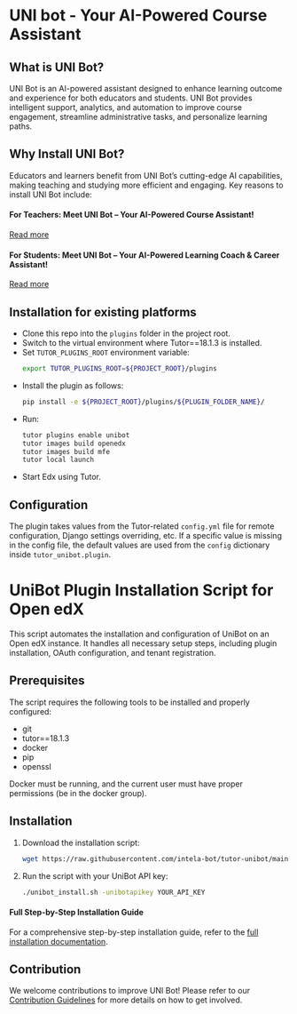 # UNI bot - Your AI-Powered Course Assistant

## What is UNI Bot?
UNI Bot is an AI-powered assistant designed to enhance learning outcome and experience for both educators and students. 
UNI Bot provides intelligent support, analytics, and automation to improve course engagement, streamline administrative tasks, and personalize learning paths.

## Why Install UNI Bot?
Educators and learners benefit from UNI Bot’s cutting-edge AI capabilities, making teaching and studying more efficient and engaging. Key reasons to install UNI Bot include:

#### **For Teachers: Meet UNI Bot – Your AI-Powered Course Assistant!**
[Read more](https://github.com/intela-bot/tutor-unibot/blob/main/INFO/About.md#for-teachers-meet-uni-bot--your-ai-powered-course-assistant)


#### **For Students: Meet UNI Bot – Your AI-Powered Learning Coach & Career Assistant!**
[Read more](https://github.com/intela-bot/tutor-unibot/blob/main/INFO/About.md#for-students-meet-uni-bot--your-ai-powered-learning-coach--career-assistant)

## Installation for existing platforms

- Clone this repo into the `plugins` folder in the project root.
- Switch to the virtual environment where Tutor==18.1.3 is installed.
- Set `TUTOR_PLUGINS_ROOT` environment variable:
  ```bash
  export TUTOR_PLUGINS_ROOT=${PROJECT_ROOT}/plugins
  ```
- Install the plugin as follows:
  ```bash
  pip install -e ${PROJECT_ROOT}/plugins/${PLUGIN_FOLDER_NAME}/
  ```
- Run:
  ```bash
  tutor plugins enable unibot
  tutor images build openedx
  tutor images build mfe
  tutor local launch
  ```
- Start Edx using Tutor.

## Configuration

The plugin takes values from the Tutor-related `config.yml` file for remote configuration, Django settings overriding, etc. If a specific value is missing in the config file, the default values are used from the `config` dictionary inside `tutor_unibot.plugin`.

# UniBot Plugin Installation Script for Open edX

This script automates the installation and configuration of UniBot on an Open edX instance. It handles all necessary setup steps, including plugin installation, OAuth configuration, and tenant registration.

## Prerequisites

The script requires the following tools to be installed and properly configured:

- git
- tutor==18.1.3
- docker
- pip
- openssl

Docker must be running, and the current user must have proper permissions (be in the docker group).

## Installation

1. Download the installation script:
   ```bash
   wget https://raw.githubusercontent.com/intela-bot/tutor-unibot/main/unibot_install.sh && chmod +x unibot_install.sh
   ```

2. Run the script with your UniBot API key:
   ```bash
   ./unibot_install.sh -unibotapikey YOUR_API_KEY
   ```

#### Full Step-by-Step Installation Guide
For a comprehensive step-by-step installation guide, refer to the [full installation documentation](https://github.com/intela-bot/tutor-unibot/blob/main/INFO/Install%20step%20by%20step.md#unibot-plugin-for-open-edx).


## Contribution
We welcome contributions to improve UNI Bot! Please refer to our [Contribution Guidelines](https://github.com/intela-bot/tutor-unibot/blob/main/INFO/contributing.md#contributor-covenant-code-of-conduct) for more details on how to get involved.


